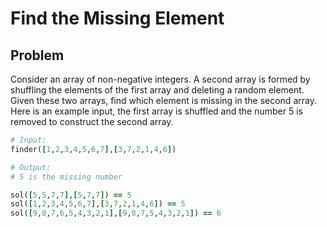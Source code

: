 # Find the Missing Element
## Problem
Consider an array of non-negative integers. A second array is formed by shuffling the elements of the first array and deleting a random element. Given these two arrays, find which element is missing in the second array.
Here is an example input, the first array is shuffled and the number 5 is removed to construct the second array.
```ruby
# Input:
finder([1,2,3,4,5,6,7],[3,7,2,1,4,6])

# Output:
# 5 is the missing number
```

```ruby
sol([5,5,7,7],[5,7,7]) == 5
sol([1,2,3,4,5,6,7],[3,7,2,1,4,6]) == 5
sol([9,8,7,6,5,4,3,2,1],[9,8,7,5,4,3,2,1]) == 6
```
